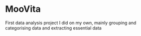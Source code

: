 # MooVita
First data analysis project I did on my own, mainly grouping and categorising data and extracting essential data
